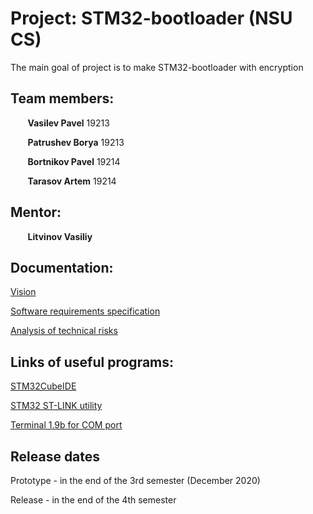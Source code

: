 # Project: STM32-bootloader (NSU CS)
The main goal of project is to make STM32-bootloader with encryption

## Team members:
&nbsp;&nbsp;&nbsp;&nbsp;&nbsp;&nbsp; **Vasilev Pavel** 19213<br/>

&nbsp;&nbsp;&nbsp;&nbsp;&nbsp;&nbsp; **Patrushev Borya** 19213<br/>

&nbsp;&nbsp;&nbsp;&nbsp;&nbsp;&nbsp; **Bortnikov Pavel** 19214<br/>

&nbsp;&nbsp;&nbsp;&nbsp;&nbsp;&nbsp; **Tarasov Artem** 19214<br/>

## Mentor:

&nbsp;&nbsp;&nbsp;&nbsp;&nbsp;&nbsp; **Litvinov Vasiliy**<br/>

## Documentation:

[Vision](https://github.com/Artemonchik/STM32-bootloader/blob/master/_Vision.pdf)

[Software requirements specification](https://github.com/Artemonchik/STM32-bootloader/blob/master/SRS.docx.pdf)

[Analysis of technical risks](https://github.com/Artemonchik/STM32-bootloader/blob/master/ATR.pdf)

## Links of useful programs:

[STM32CubeIDE](https://www.st.com/en/development-tools/stm32cubeide.html)

[STM32 ST-LINK utility](https://www.st.com/en/development-tools/stsw-link004.html)

[Terminal 1.9b for COM port](https://micro-pi.ru/wp-content/uploads/2016/10/Terminal1_9_b.zip)

## Release dates
Prototype - in the end of the 3rd semester (December 2020)

Release - in the end of the 4th semester
